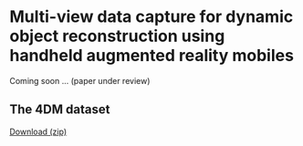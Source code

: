 # Multi-view data capture for dynamic object reconstruction using handheld augmented reality mobiles
Coming soon ... (paper under review)

## The 4DM dataset
[Download (zip)](https://drive.google.com/file/d/1AvkGph7TXxsxoqQXEVZErHHllutC4Ncc/view?usp=sharing)
